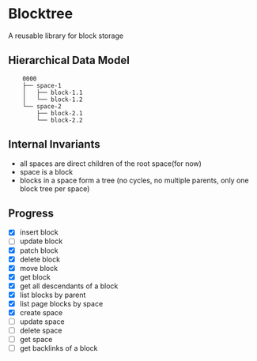 # Blocktree

A reusable library for block storage

## Hierarchical Data Model
```text
    0000
    ├── space-1
    │   ├── block-1.1
    │   └── block-1.2
    └── space-2
        ├── block-2.1
        └── block-2.2
```

## Internal Invariants

- all spaces are direct children of the root space(for now)
- space is a block
- blocks in a space form a tree (no cycles, no multiple parents, only one block tree per space)

## Progress

- [x] insert block
- [ ] update block
- [x] patch block
- [x] delete block
- [x] move block
- [x] get block
- [x] get all descendants of a block
- [x] list blocks by parent
- [x] list page blocks by space
- [x] create space
- [ ] update space
- [ ] delete space
- [ ] get space
- [ ] get backlinks of a block
